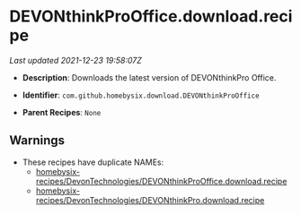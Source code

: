 # DEVONthinkProOffice.download.recipe

_Last updated 2021-12-23 19:58:07Z_

- **Description**: Downloads the latest version of DEVONthinkPro Office.

- **Identifier**: `com.github.homebysix.download.DEVONthinkProOffice`

- **Parent Recipes**: `None`

## Warnings

- These recipes have duplicate NAMEs:
    - [homebysix-recipes/DevonTechnologies/DEVONthinkProOffice.download.recipe](/autopkg-dupe-tracker/homebysix-recipes/DevonTechnologies/DEVONthinkProOffice.download.recipe)
    - [homebysix-recipes/DevonTechnologies/DEVONthinkPro.download.recipe](/autopkg-dupe-tracker/homebysix-recipes/DevonTechnologies/DEVONthinkPro.download.recipe)